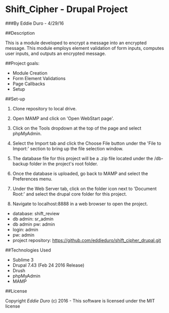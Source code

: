 
# Shift_Cipher - Drupal Project
###By Eddie Duro - 4/29/16

##Description

This is a module developed to encrypt a message into an encrypted message. This module employs element validation of form inputs, computes user inputs, and outputs an encrypted message.

##Project goals:

* Module Creation
* Form Element Validations
* Page Callbacks
* Setup

##Set-up

1) Clone repository to local drive.

2) Open MAMP and click on 'Open WebStart page'.

3) Click on the Tools dropdown at the top of the page and select phpMyAdmin.

4) Select the Import tab and click the Choose File button under the 'File to Import:' section to bring up the file selection window.

5) The database file for this project will be a .zip file located under the /db-backup folder in the project's root folder.

6) Once the database is uploaded, go back to MAMP and select the Preferences menu.

7) Under the Web Server tab, click on the folder icon next to 'Document Root:' and select the drupal core folder for this project.

8) Navigate to localhost:8888 in a web browser to open the project.

* database: shift_review
* db admin: sr_admin
* db admin pw: admin
* login: admin
* pw: admin
* project repository: https://github.com/eddieduro/shift_cipher_drupal.git



##Technologies Used

* Sublime 3
* Drupal 7.43 (Feb 24 2016 Release)
* Drush
* phpMyAdmin
* MAMP


##License

Copyright *Eddie Duro* (c) 2016 - This software is licensed under the MIT license